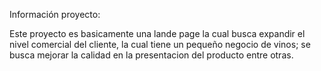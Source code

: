 Información proyecto:

Este proyecto es basicamente una lande page la cual busca expandir el nivel comercial del cliente,
la cual tiene un pequeño negocio de vinos; se busca mejorar la calidad en la presentacion del producto entre otras.
